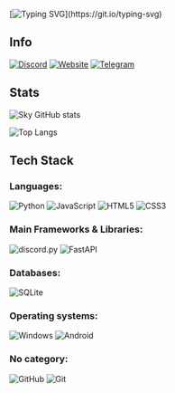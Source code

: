 [![Typing SVG](https://readme-typing-svg.demolab.com?font=Fira+Code&pause=1000&color=FFA500&width=435&lines=Hi%2C+I'm+Sky!;Welcome+to+my+GitHub!)](https://git.io/typing-svg)

## Info
[![Discord](https://img.shields.io/badge/-Discord-5865F2?style=for-the-badge&logo=discord&logoColor=white)](https://discord.gg/ТВОЯ_ССЫЛКА)
[![Website](https://img.shields.io/badge/-Website-FF8800?style=for-the-badge&logo=google-chrome&logoColor=white)](https://skyline-ax.github.io/skY/)
[![Telegram](https://img.shields.io/badge/-Telegram-26A5E4?style=for-the-badge&logo=telegram&logoColor=white)](https://t.me/ТВОЙ_ЮЗЕРНЕЙМ)




## Stats
![Sky GitHub stats](https://github-readme-stats.vercel.app/api?username=SKyLine-ax&show_icons=true&theme=gruvbox)


![Top Langs](https://github-readme-stats.vercel.app/api/top-langs/?username=SKyLine-ax&layout=compact&theme=gruvbox)

## Tech Stack

### Languages:
![Python](https://img.shields.io/badge/python-3670A0?style=for-the-badge&amp;logo=python&amp;logoColor=ffdd54)
![JavaScript](https://img.shields.io/badge/-JavaScript-F7DF1E?style=for-the-badge&logo=javascript&logoColor=black)
![HTML5](https://img.shields.io/badge/-HTML5-E34F26?style=for-the-badge&logo=html5&logoColor=white)
![CSS3](https://img.shields.io/badge/-CSS3-1572B6?style=for-the-badge&logo=css3&logoColor=white)

### Main Frameworks & Libraries:
![discord.py](https://custom-icon-badges.demolab.com/badge/Discord.py-323330?style=for-the-badge&amp;logo=discord-py&amp;logoColor=white)
![FastAPI](https://img.shields.io/badge/-FastAPI-009688?style=for-the-badge&logo=fastapi&logoColor=white)

### Databases:
![SQLite](https://img.shields.io/badge/-SQLite-003B57?style=for-the-badge&logo=sqlite&logoColor=white)

### Operating systems:
![Windows](https://custom-icon-badges.demolab.com/badge/Windows-bfe0f5?logo=windows&amp;logoColor=white&amp;style=for-the-badge)
![Android](https://img.shields.io/badge/Android-3A8533?logo=android&logoColor=white&style=for-the-badge)

### No category:
![GitHub](https://img.shields.io/badge/-GitHub-181717?style=for-the-badge&logo=github&logoColor=white)
![Git](https://img.shields.io/badge/-Git-F05032?style=for-the-badge&logo=git&logoColor=white)

